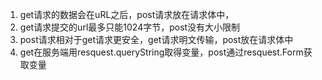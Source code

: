 1. get请求的数据会在uRL之后，post请求放在请求体中，
2. get请求提交的url最多只能1024字节，post没有大小限制
3. post请求相对于get请求更安全，get请求明文传输，post放在请求体中
4. get在服务端用resquest.queryString取得变量，post通过resquest.Form获取变量